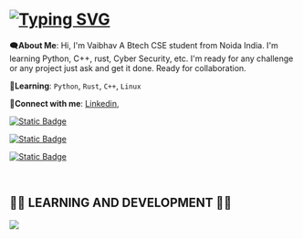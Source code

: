 <h1>
<a href="https://git.io/typing-svg"><img src="https://readme-typing-svg.demolab.com?font=Roboto+Slab&size=17&duration=2000&pause=1000&color=ffffff&random=false&lines=Hi%2C+it%27s+Vaibhav;Vaibhav%3A+Making+awesome+projects+;Vaibhav%3A+Remember+first+rule+of+fight+club;Vaibhav%3A+Until+we+meet+again" alt="Typing SVG" /></a>
</h1>

🗨️**About Me**: Hi, I'm Vaibhav A Btech CSE student from Noida India. I'm learning Python, C++, rust, Cyber Security, etc. I'm ready for any challenge or any project just ask and get it done. Ready for collaboration.

🌱**Learning**: `Python`, `Rust`, `C++`, `Linux`

🔗**Connect with me**: [Linkedin](https://www.linkedin.com/in/vaibhav-pathak-9202652b7),
<p>
  <a href="https://www.linkedin.com/in/vaibhav-pathak-9202652b7" target="_blank">
    <img alt="Static Badge" src="https://img.shields.io/badge/Follow-0A66C2?style=for-the-badge&logo=linkedin&logoColor=ffffff">
  </a>
</p>
<p>
  <a href="https://instagram.com/_vaibhav._.11" target="_blank">
    <img alt="Static Badge" src="https://img.shields.io/badge/Follow-833AB4?style=for-the-badge&logo=instagram&logoColor=ffffff">
  </a>
</p>
<p>
  <a href="https://twitter.com/" target="_blank">
    <img alt="Static Badge" src="https://img.shields.io/badge/Follow-d3d3d3?style=for-the-badge&logo=X&logoColor=black">
  </a>
</p>

</br>
<h2>👨‍💻 LEARNING AND DEVELOPMENT 👨‍💻</h2>
<p>
  <a href="https://skillicons.dev">
    <img src="https://skillicons.dev/icons?i=python,git,github,rust,cpp,vscode,visualstudio,unity,unreal,linux,flutter" />
  </a>
</p>
</br>
